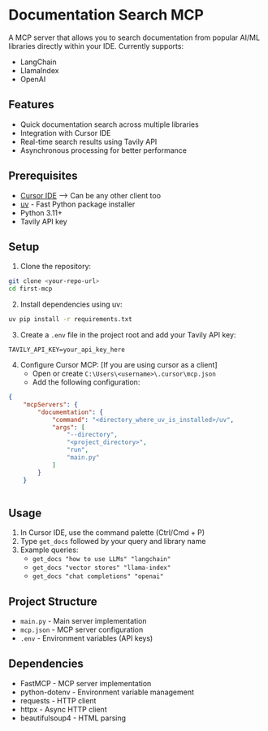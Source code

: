 # Documentation Search MCP

A MCP server that allows you to search documentation from popular AI/ML libraries directly within your IDE. Currently supports:
- LangChain
- LlamaIndex
- OpenAI

## Features

- Quick documentation search across multiple libraries
- Integration with Cursor IDE
- Real-time search results using Tavily API
- Asynchronous processing for better performance

## Prerequisites

- [Cursor IDE](https://cursor.sh/) --> Can be any other client too
- [uv](https://github.com/astral-sh/uv) - Fast Python package installer
- Python 3.11+
- Tavily API key

## Setup

1. Clone the repository:
```bash
git clone <your-repo-url>
cd first-mcp
```

2. Install dependencies using uv:
```bash
uv pip install -r requirements.txt
```

3. Create a `.env` file in the project root and add your Tavily API key:
```
TAVILY_API_KEY=your_api_key_here
```

4. Configure Cursor MCP: [If you are using cursor as a client]
   - Open or create `C:\Users\<username>\.cursor\mcp.json`
   - Add the following configuration:
```json
{
    "mcpServers": {
        "documemtation": {
            "command": "<directory_where_uv_is_installed>/uv",
            "args": [
                "--directory",
                "<project_directory>",
                "run",
                "main.py"
            ]
        }
    }
    
```

## Usage

1. In Cursor IDE, use the command palette (Ctrl/Cmd + P)
2. Type `get_docs` followed by your query and library name
3. Example queries:
   - `get_docs "how to use LLMs" "langchain"`
   - `get_docs "vector stores" "llama-index"`
   - `get_docs "chat completions" "openai"`

## Project Structure

- `main.py` - Main server implementation
- `mcp.json` - MCP server configuration
- `.env` - Environment variables (API keys)

## Dependencies

- FastMCP - MCP server implementation
- python-dotenv - Environment variable management
- requests - HTTP client
- httpx - Async HTTP client
- beautifulsoup4 - HTML parsing
